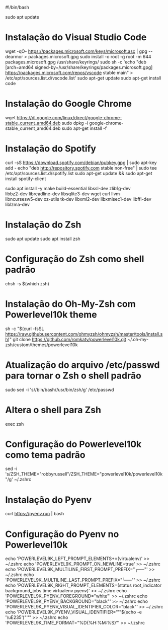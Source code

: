 #!/bin/bash

sudo apt update

# Instalação do Visual Studio Code
wget -qO- https://packages.microsoft.com/keys/microsoft.asc | gpg --dearmor > packages.microsoft.gpg
sudo install -o root -g root -m 644 packages.microsoft.gpg /usr/share/keyrings/
sudo sh -c 'echo "deb [arch=amd64 signed-by=/usr/share/keyrings/packages.microsoft.gpg] https://packages.microsoft.com/repos/vscode stable main" > /etc/apt/sources.list.d/vscode.list'
sudo apt-get update
sudo apt-get install code

# Instalação do Google Chrome
wget https://dl.google.com/linux/direct/google-chrome-stable_current_amd64.deb
sudo dpkg -i google-chrome-stable_current_amd64.deb
sudo apt-get install -f

# Instalação do Spotify
curl -sS https://download.spotify.com/debian/pubkey.gpg | sudo apt-key add -
echo "deb http://repository.spotify.com stable non-free" | sudo tee /etc/apt/sources.list.d/spotify.list
sudo apt-get update && sudo apt-get install spotify-client

sudo apt install -y make build-essential libssl-dev zlib1g-dev \
libbz2-dev libreadline-dev libsqlite3-dev wget curl llvm \
libncursesw5-dev xz-utils tk-dev libxml2-dev libxmlsec1-dev libffi-dev liblzma-dev

# Instalação do Zsh
sudo apt update
sudo apt install zsh

# Configuração do Zsh como shell padrão
chsh -s $(which zsh)

# Instalação do Oh-My-Zsh com Powerlevel10k theme
sh -c "$(curl -fsSL https://raw.githubusercontent.com/ohmyzsh/ohmyzsh/master/tools/install.sh)"
git clone https://github.com/romkatv/powerlevel10k.git ~/.oh-my-zsh/custom/themes/powerlevel10k

# Atualização do arquivo /etc/passwd para tornar o Zsh o shell padrão
sudo sed -i 's/\/bin\/bash/\/usr\/bin\/zsh/g' /etc/passwd

# Altera o shell para Zsh
exec zsh

# Configuração do Powerlevel10k como tema padrão
sed -i 's/ZSH_THEME="robbyrussell"/ZSH_THEME="powerlevel10k\/powerlevel10k"/g' ~/.zshrc

# Instalação do Pyenv
curl https://pyenv.run | bash

# Configuração do Pyenv no Powerlevel10k
echo 'POWERLEVEL9K_LEFT_PROMPT_ELEMENTS+=(virtualenv)' >> ~/.zshrc
echo 'POWERLEVEL9K_PROMPT_ON_NEWLINE=true' >> ~/.zshrc
echo 'POWERLEVEL9K_MULTILINE_FIRST_PROMPT_PREFIX="┌──"' >> ~/.zshrc
echo 'POWERLEVEL9K_MULTILINE_LAST_PROMPT_PREFIX="└──"' >> ~/.zshrc
echo 'POWERLEVEL9K_RIGHT_PROMPT_ELEMENTS=(status root_indicator background_jobs time virtualenv pyenv)' >> ~/.zshrc
echo 'POWERLEVEL9K_PYENV_FOREGROUND="white"' >> ~/.zshrc
echo 'POWERLEVEL9K_PYENV_BACKGROUND="black"' >> ~/.zshrc
echo 'POWERLEVEL9K_PYENV_VISUAL_IDENTIFIER_COLOR="black"' >> ~/.zshrc
echo 'POWERLEVEL9K_PYENV_VISUAL_IDENTIFIER="'"$(echo -e '\uE235')"'"' >> ~/.zshrc
echo 'POWERLEVEL9K_TIME_FORMAT="%D{%H:%M:%S}"' >> ~/.zshrc
